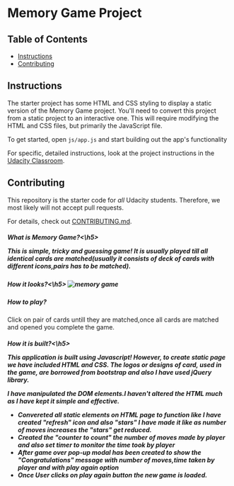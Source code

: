 # Memory Game Project

## Table of Contents

* [Instructions](#instructions)
* [Contributing](#contributing)

## Instructions

The starter project has some HTML and CSS styling to display a static version of the Memory Game project. You'll need to convert this project from a static project to an interactive one. This will require modifying the HTML and CSS files, but primarily the JavaScript file.

To get started, open `js/app.js` and start building out the app's functionality

For specific, detailed instructions, look at the project instructions in the [Udacity Classroom](https://classroom.udacity.com/me).

## Contributing

This repository is the starter code for _all_ Udacity students. Therefore, we most likely will not accept pull requests.

For details, check out [CONTRIBUTING.md](CONTRIBUTING.md).
<h5>What is Memory Game?<\h5>
<p>This is simple, tricky and guessing game! It is usually played till all identical cards are matched(usually it consists of deck of cards with different icons,pairs has to be matched).</p>

<h5>How it looks?<\h5>
<img src="E:\Ranjeeta_Project\fend-project-memory-game-master\fend-project-memory-game-master\img" alt="memory game">

<h5> How to play? </h5>
<p> Click on pair of cards untill they are matched,once all cards are matched and opened you complete the game.</p>


<h5>How it is built?<\h5>
<p>This application is built using Javascript! However, to create static page we have included HTML and CSS. The logos or designs of card, used in the game, are borrowed from bootstrap and also I have used jQuery library.
<p> I have manipulated the DOM elements.I haven't altered the HTML much as I have kept it simple and effective.</p>
    <ul>
        <li>Convereted all static elements on HTML page to function like I have created "refresh" icon and also "stars" I have made it like as number of moves increases the "stars" get reduced.</li>
        <li> Created the "counter to count" the number of moves made by player and also set timer to monitor the time took by player</li>
        <li> After game over pop-up modal has been created to show the "Congratulations" message with number of moves,time taken by player and with play again option</li>
        <li> Once User clicks on play again button the new game is loaded.</li>
    </ul>

